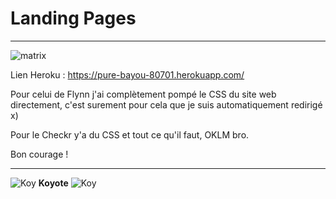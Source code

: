 # Landing Pages

----------------------------------------

![matrix](https://cdnhtml5hive.azureedge.net/wp-content/uploads/2014/03/css-beginners-tutorial.jpg?x48470)

Lien Heroku : https://pure-bayou-80701.herokuapp.com/ 

Pour celui de Flynn j'ai complètement pompé le CSS du site web directement, c'est surement pour cela que je suis automatiquement redirigé x)

Pour le Checkr y'a du CSS et tout ce qu'il faut, OKLM bro.


Bon courage !	

-----------------------------

![Koy](https://image.noelshack.com/fichiers/2018/05/4/1517512365-koyote.png)
 **Koyote** ![Koy](https://image.noelshack.com/fichiers/2018/05/4/1517512365-koyote.png)
